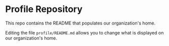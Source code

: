 # Profile Repository

This repo contains the README that populates our organization's home.

Editing the file `profile/README.md` allows you to change what is displayed on our organization's home.
